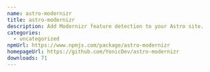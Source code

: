 ```yaml
---
name: astro-modernizr
title: astro-modernizr
description: Add Modernizr feature detection to your Astro site.
categories:
  - uncategorized
npmUrl: https://www.npmjs.com/package/astro-modernizr
homepageUrl: https://github.com/YonicDev/astro-modernizr
downloads: 71
---
```

